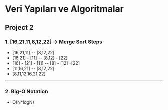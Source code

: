 # Veri Yapıları ve Algoritmalar

## Project 2

### 1. [16,21,11,8,12,22] -> Merge Sort Steps

- [16,21,11] -- [8,12,22]
- [16,21] - [11] -- [8,12] - [22]
- [16] - [21] - [11] -- [8] - [12] -[22]
- [11,16,21] -- [8,12,22]
- [8,11,12,16,21,22]

---

### 2. Big-O Notation

- O(N*logN)